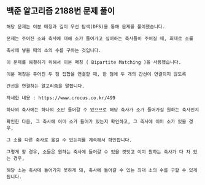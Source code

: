 ## 백준 알고리즘 2188번 문제 풀이

	해당 문제는 이분 매칭과 깊이 우선 탐색(DFS)을 통해 문제를 풀이했습니다.

	문제는 주어진 소와 축사에 대해 소가 들어가고 싶어하는 축사들이 주어질 때, 최대로 소를

	축사에 넣을 때의 소의 수를 구하는 것입니다.

	이 문제를 해결하기 위해서 이분 매칭 ( Bipartite Matching )을 사용했습니다.

	이분 매칭은 주어진 두 점 집합을 연결할 때, 한 점에 두 개의 간선이 연결되지 않도록

	간선을 연결하는 알고리즘을 말합니다.

	자세한 내용 : https://www.crocus.co.kr/499

	하나의 축사에는 하나의 소만 들어갈 수 있으므로 해당 축사가 소가 들어가길 원하는 축사인지

	확인한 다음, 그 축사에 이미 소가 들어가 있는지 확인하고, 그 축사에 이미 소가 있을 경우,

	그 소를 다른 축사로 옮길 수 있는지를 계속해서 확인합니다.

	그렇게 할 경우, 소들은 원하는 축사에 들어갈 수 있을 겻잇고 이미 원하는 축사가 다 차 있는 경우,

	해당 소는 축사데 들어가지 못하게 돼, 축사에 들어갈 수 있는 최대 소의 수를 구할 수 있게 됩니다.

